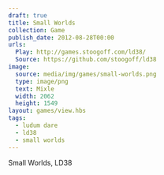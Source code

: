 ```yaml
---
draft: true
title: Small Worlds
collection: Game
publish_date: 2012-08-28T00:00
urls:
  Play: http://games.stoogoff.com/ld38/
  Source: https://github.com/stoogoff/ld38
image:
  source: media/img/games/small-worlds.png
  type: image/png
  text: Mixle
  width: 2062
  height: 1549
layout: games/view.hbs
tags:
  - ludum dare
  - ld38
  - small worlds
---
```


Small Worlds, LD38
